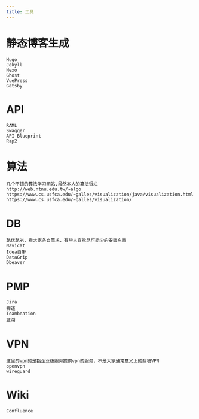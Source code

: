 ```yaml
---
title: 工具
---
```


# 静态博客生成

```
Hugo
Jekyll
Hexo
Ghost
VuePress
Gatsby
```



# API

```
RAML
Swagger
API Blueprint
Rap2
```



# 算法

```
几个不错的算法学习网站,虽然本人的算法很烂
http://web.ntnu.edu.tw/~algo
https://www.cs.usfca.edu/~galles/visualization/java/visualization.html
https://www.cs.usfca.edu/~galles/visualization/
```



# DB

```
孰优孰劣，看大家各自需求，有些人喜欢尽可能少的安装东西
Navicat
Idea自带
DataGrip
Dbeaver
```



# PMP

```
Jira
禅道
Teambeation
蓝湖
```



# VPN

```
这里的vpn的是指企业级服务提供vpn的服务，不是大家通常意义上的翻墙VPN
openvpn
wireguard
```



# Wiki

```
Confluence
```



# 